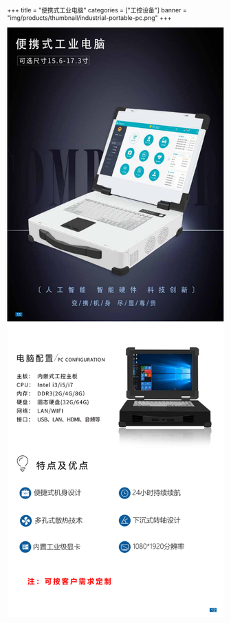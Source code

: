 +++
title = "便携式工业电脑"
categories = ["工控设备"]
banner = "img/products/thumbnail/industrial-portable-pc.png"
+++

![alt](18.png)
![alt](19.png)
